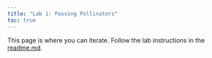 ```yaml
---
title: "Lab 1: Passing Pollinators"
toc: true
---
```


This page is where you can iterate. Follow the lab instructions in the [readme.md](./README.md).